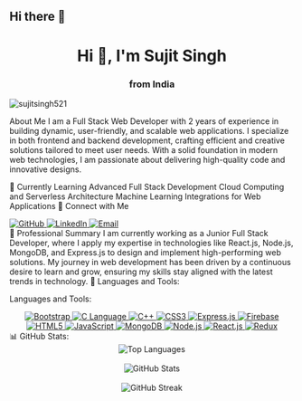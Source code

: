 ## Hi there 👋


<h1 align="center">Hi 👋, I'm Sujit Singh</h1>
<h3 align="center">from India</h3>

<p align="left"> <img src="https://komarev.com/ghpvc/?username=sujitsingh521&label=Profile%20views&color=0e75b6&style=flat" alt="sujitsingh521" /> </p>

About Me
I am a Full Stack Web Developer with 2 years of experience in building dynamic, user-friendly, and scalable web applications. I specialize in both frontend and backend development, crafting efficient and creative solutions tailored to meet user needs. With a solid foundation in modern web technologies, I am passionate about delivering high-quality code and innovative designs.

🌱 Currently Learning
Advanced Full Stack Development
Cloud Computing and Serverless Architecture
Machine Learning Integrations for Web Applications
🔗 Connect with Me
<div align="left"> <a href="https://github.com/sujitsingh521" target="_blank"> <img src="https://img.shields.io/badge/GitHub-%2312100E.svg?style=for-the-badge&logo=github&logoColor=white" alt="GitHub" /> </a> <a href="https://www.linkedin.com/in/sujitsingh521/" target="_blank"> <img src="https://img.shields.io/badge/LinkedIn-%230077B5.svg?style=for-the-badge&logo=linkedin&logoColor=white" alt="LinkedIn" /> </a> <a href="mailto:sujitsingh521@example.com" target="_blank"> <img src="https://img.shields.io/badge/Email-%23D14836.svg?style=for-the-badge&logo=gmail&logoColor=white" alt="Email" /> </a> </div>
💼 Professional Summary
I am currently working as a Junior Full Stack Developer, where I apply my expertise in technologies like React.js, Node.js, MongoDB, and Express.js to design and implement high-performing web solutions. My journey in web development has been driven by a continuous desire to learn and grow, ensuring my skills stay aligned with the latest trends in technology.
🚀 Languages and Tools:

Languages and Tools:
<div align="center"> <a href="https://getbootstrap.com" target="_blank"> <img src="https://img.icons8.com/color/48/000000/bootstrap.png" alt="Bootstrap" /> </a> <a href="https://www.cprogramming.com/" target="_blank"> <img src="https://img.icons8.com/color/48/000000/c-programming.png" alt="C Language" /> </a> <a href="https://www.w3schools.com/cpp/" target="_blank"> <img src="https://img.icons8.com/color/48/000000/c-plus-plus-logo.png" alt="C++" /> </a> <a href="https://www.w3schools.com/css/" target="_blank"> <img src="https://img.icons8.com/color/48/000000/css3.png" alt="CSS3" /> </a> <a href="https://expressjs.com" target="_blank"> <img src="https://img.icons8.com/color/48/000000/express-js.png" alt="Express.js" /> </a> <a href="https://firebase.google.com/" target="_blank"> <img src="https://img.icons8.com/color/48/000000/firebase.png" alt="Firebase" /> </a> <a href="https://www.w3.org/html/" target="_blank"> <img src="https://img.icons8.com/color/48/000000/html-5.png" alt="HTML5" /> </a> <a href="https://developer.mozilla.org/en-US/docs/Web/JavaScript" target="_blank"> <img src="https://img.icons8.com/color/48/000000/javascript.png" alt="JavaScript" /> </a> <a href="https://www.mongodb.com/" target="_blank"> <img src="https://img.icons8.com/color/48/000000/mongodb.png" alt="MongoDB" /> </a> <a href="https://nodejs.org" target="_blank"> <img src="https://img.icons8.com/color/48/000000/nodejs.png" alt="Node.js" /> </a> <a href="https://reactjs.org/" target="_blank"> <img src="https://img.icons8.com/color/48/000000/react-native.png" alt="React.js" /> </a> <a href="https://redux.js.org" target="_blank"> <img src="https://img.icons8.com/color/48/000000/redux.png" alt="Redux" /> </a> </div>
📊 GitHub Stats:
<div align="center"> <img src="https://github-readme-stats.vercel.app/api/top-langs?username=sujitsingh521&show_icons=true&locale=en&layout=compact&theme=radical" alt="Top Languages" /> <br><br> <img src="https://github-readme-stats.vercel.app/api?username=sujitsingh521&show_icons=true&locale=en&theme=radical" alt="GitHub Stats" /> <br><br> <img src="https://github-readme-streak-stats.herokuapp.com/?user=sujitsingh521&theme=radical" alt="GitHub Streak" /> </div>
